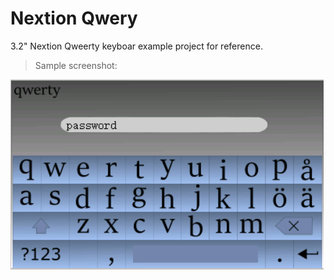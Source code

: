 # Nextion Qwery

3.2" Nextion Qweerty keyboar example project for reference.

> Sample screenshot:

![](screenshots/qwerty.png)
